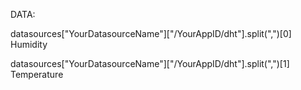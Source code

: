 DATA:

datasources["YourDatasourceName"]["/YourAppID/dht"].split(",")[0]  Humidity 



datasources["YourDatasourceName"]["/YourAppID/dht"].split(",")[1]  Temperature
